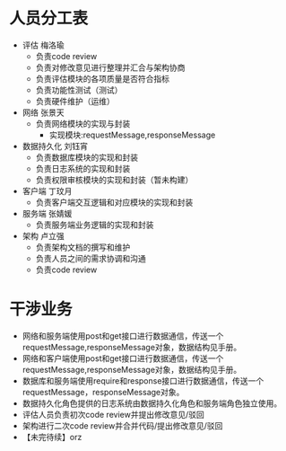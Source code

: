 # 人员分工表
* 评估 梅洛瑜
    * 负责code review
    * 负责对修改意见进行整理并汇合与架构协商
    * 负责评估模块的各项质量是否符合指标
    * 负责功能性测试（测试）
    * 负责硬件维护（运维）
* 网络 张景天
    * 负责网络模块的实现与封装
        * 实现模块:requestMessage,responseMessage
* 数据持久化 刘钰宵
    * 负责数据库模块的实现和封装
    * 负责日志系统的实现和封装
    * 负责权限审核模块的实现和封装（暂未构建）
* 客户端 丁玟月
    * 负责客户端交互逻辑和对应模块的实现和封装
* 服务端 张婧媛
    * 负责服务端业务逻辑的实现和封装
* 架构 卢立强
    * 负责架构文档的撰写和维护
    * 负责人员之间的需求协调和沟通
    * 负责code review

# 干涉业务

*   网络和服务端使用post和get接口进行数据通信，传送一个requestMessage,responseMessage对象，数据结构见手册。
*   网络和客户端使用post和get接口进行数据通信，传送一个requestMessage,responseMessage对象，数据结构见手册。
*   数据库和服务端使用require和response接口进行数据通信，传送一个requestMessage，responseMessage对象。
*   数据持久化角色提供的日志系统由数据持久化角色和服务端角色独立使用。
*   评估人员负责初次code review并提出修改意见/驳回
*   架构进行二次code review并合并代码/提出修改意见/驳回
*   【未完待续】orz

